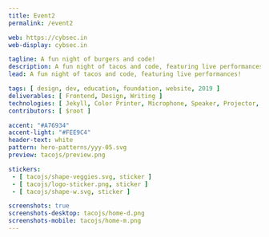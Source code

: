 ```yaml
---
title: Event2
permalink: /event2

web: https://cybsec.in
web-display: cybsec.in

tagline: A fun night of burgers and code!
description: A fun night of tacos and code, featuring live performances!
lead: A fun night of tacos and code, featuring live performances!

tags: [ design, dev, education, foundation, website, 2019 ]
deliverables: [ Frontend, Design, Writing ]
technologies: [ Jekyll, Color Printer, Microphone, Speaker, Projector, Tacos ]
contributors: [ $root ]

accent: "#A76934"
accent-light: "#FEE9C4"
header-text: white
pattern: hero-patterns/yyy-05.svg
preview: tacojs/preview.png

stickers:
 - [ tacojs/shape-veggies.svg, sticker ]
 - [ tacojs/logo-sticker.png, sticker ]
 - [ tacojs/shape-w.svg, sticker ]

screenshots: true
screenshots-desktop: tacojs/home-d.png
screenshots-mobile: tacojs/home-m.png
---
```


